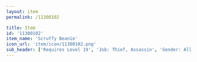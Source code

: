 ```yaml
---
layout: item
permalink: /11300102

title: Item
id: '11300102'
item_name: 'Scruffy Beanie'
icon_url: 'item/icon/11300102.png'
sub_header: ['Requires Level 19', 'Job: Thief, Assassin', 'Gender: All']
---
```

